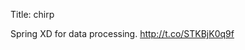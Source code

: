 Title: chirp

Spring XD for data processing. <a href="http://t.co/STKBjK0q9f">http://t.co/STKBjK0q9f</a>

